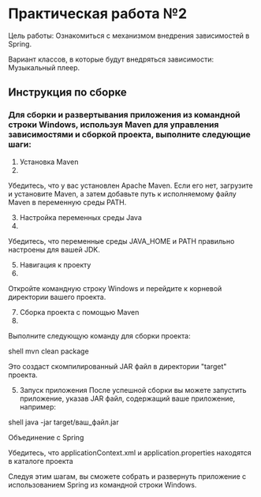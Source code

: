 #    Практическая работа №2
Цель работы: Ознакомиться с механизмом внедрения зависимостей в Spring.

Вариант классов, в которые будут внедряться зависимости:
Музыкальный плеер.
## Инструкция по сборке

### Для сборки и развертывания приложения из командной строки Windows, используя Maven для управления зависимостями и сборкой проекта, выполните следующие шаги:

1. Установка Maven
2. 
Убедитесь, что у вас установлен Apache Maven. Если его нет, загрузите и установите Maven, а затем добавьте путь к исполняемому файлу Maven в переменную среды PATH.

3. Настройка переменных среды Java
4. 
Убедитесь, что переменные среды JAVA_HOME и PATH правильно настроены для вашей JDK.

5. Навигация к проекту
6. 
Откройте командную строку Windows и перейдите к корневой директории вашего проекта.

7. Сборка проекта с помощью Maven
8. 
Выполните следующую команду для сборки проекта:

shell
mvn clean package

Это создаст скомпилированный JAR файл в директории "target" проекта.

5. Запуск приложения
После успешной сборки вы можете запустить приложение, указав JAR файл, содержащий ваше приложение, например:

shell
java -jar target/ваш_файл.jar

Объединение с Spring

Убедитесь, что applicationContext.xml и application.properties находятся в каталоге проекта

Следуя этим шагам, вы сможете собрать и развернуть приложение с использованием Spring из командной строки Windows.

